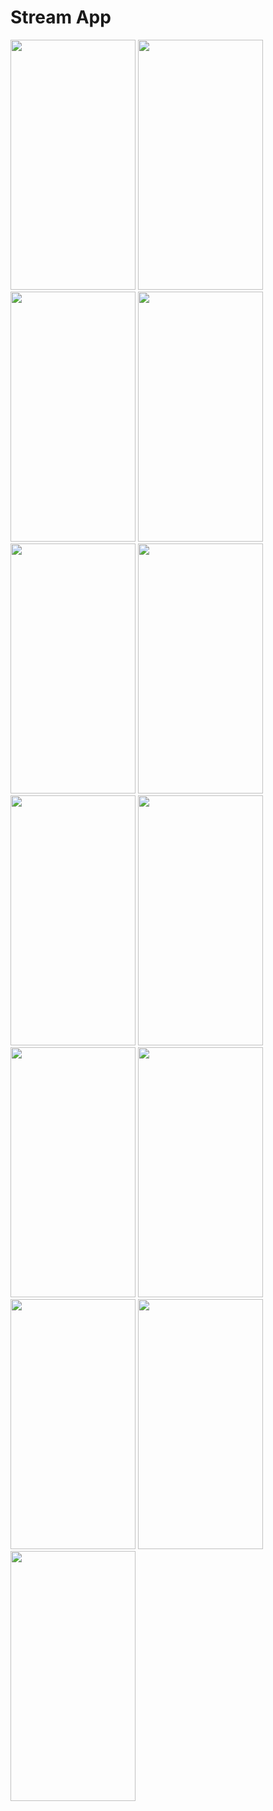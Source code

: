 # Stream App

<img src="https://github.com/SumitSojitra/Streaming_app/assets/114163699/29182913-0ff2-43d3-ae79-5632447a85e7" width="200" height="400">
<img src="https://github.com/SumitSojitra/Streaming_app/assets/114163699/d1c9fefc-6c23-4ad5-829e-b1d3cb709364" width="200" height="400">
<img src="https://github.com/SumitSojitra/Streaming_app/assets/114163699/09647f9a-20e9-4846-97c2-5006938c2068" width="200" height="400">
<img src="https://github.com/SumitSojitra/Streaming_app/assets/114163699/d1dc8da9-7a0e-4ffd-b5e0-33102adfc358" width="200" height="400">
<img src="https://github.com/SumitSojitra/Streaming_app/assets/114163699/4763fe7d-9fa3-408c-a936-bf4dafa7d726" width="200" height="400">
<img src="https://github.com/SumitSojitra/Streaming_app/assets/114163699/5ced1316-ca3f-4f26-96c8-cb96b6201a6f" width="200" height="400">
<img src="https://github.com/SumitSojitra/Streaming_app/assets/114163699/13573172-101d-4bf9-a170-f2a6252b1c9e" width="200" height="400">
<img src="https://github.com/SumitSojitra/Streaming_app/assets/114163699/9619bde8-d8e8-405d-83d8-8750d605fbb2" width="200" height="400">
<img src="https://github.com/SumitSojitra/Streaming_app/assets/114163699/cb48a8a9-c81c-457f-89db-c08841885250" width="200" height="400">
<img src="https://github.com/SumitSojitra/Streaming_app/assets/114163699/bf6ce8d3-bf45-42e8-850a-b9cf31180ded" width="200" height="400">
<img src="https://github.com/SumitSojitra/Streaming_app/assets/114163699/7132d8ce-e578-4250-abc4-9104bb30af82" width="200" height="400">
<img src="https://github.com/SumitSojitra/Streaming_app/assets/114163699/6b2c3fe9-7f0b-46c1-b39c-58e62b4d92e5" width="200" height="400">
<img src="https://github.com/SumitSojitra/Streaming_app/assets/114163699/6abff378-3b5c-4a52-a828-3ea4559ecc42" width="200" height="400">
